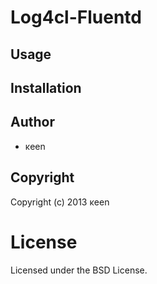 # Log4cl-Fluentd

## Usage

## Installation

## Author

* κeen

## Copyright

Copyright (c) 2013 κeen

# License

Licensed under the BSD License.

